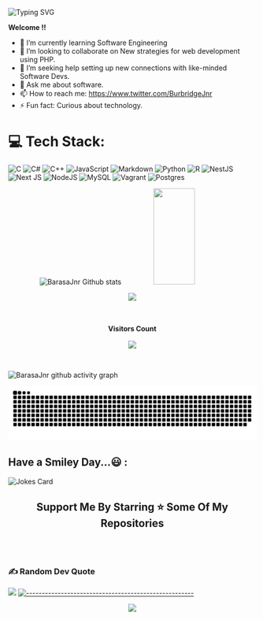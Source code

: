 ![Typing SVG](https://readme-typing-svg.herokuapp.com/?color=00b3ff&size=35&center=true&vCenter=true&width=1000&lines=HELLO👋;I'm+from+Nairobi,Kenya;I'm+a+not+the+Expert;I'm+the+Experimentor!...)

<b>Welcome !! </b><br/>

- 🌱 I’m currently learning Software Engineering 
- 👯 I’m looking to collaborate on New strategies for web development using PHP. 
- 🤔 I’m seeking help setting up new connections with like-minded Software Devs.
- 💬 Ask me about software. 
- 📫 How to reach me: https://www.twitter.com/BurbridgeJnr
- ⚡ Fun fact: Curious about technology.

# 💻 Tech Stack:
![C](https://img.shields.io/badge/c-%2300599C.svg?style=for-the-badge&logo=c&logoColor=white) ![C#](https://img.shields.io/badge/c%23-%23239120.svg?style=for-the-badge&logo=c-sharp&logoColor=white) ![C++](https://img.shields.io/badge/c++-%2300599C.svg?style=for-the-badge&logo=c%2B%2B&logoColor=white) ![JavaScript](https://img.shields.io/badge/javascript-%23323330.svg?style=for-the-badge&logo=javascript&logoColor=%23F7DF1E) ![Markdown](https://img.shields.io/badge/markdown-%23000000.svg?style=for-the-badge&logo=markdown&logoColor=white) ![Python](https://img.shields.io/badge/python-3670A0?style=for-the-badge&logo=python&logoColor=ffdd54) ![R](https://img.shields.io/badge/r-%23276DC3.svg?style=for-the-badge&logo=r&logoColor=white) ![NestJS](https://img.shields.io/badge/nestjs-%23E0234E.svg?style=for-the-badge&logo=nestjs&logoColor=white) ![Next JS](https://img.shields.io/badge/Next-black?style=for-the-badge&logo=next.js&logoColor=white) ![NodeJS](https://img.shields.io/badge/node.js-6DA55F?style=for-the-badge&logo=node.js&logoColor=white) ![MySQL](https://img.shields.io/badge/mysql-%2300f.svg?style=for-the-badge&logo=mysql&logoColor=white)  ![Vagrant](https://img.shields.io/badge/vagrant-%231563FF.svg?style=for-the-badge&logo=vagrant&logoColor=white)  ![Postgres](https://img.shields.io/badge/postgres-%23316192.svg?style=for-the-badge&logo=postgresql&logoColor=white)
<!--Skill And More Information--> 
<div align="center">  
  <img width="49%" height="195px" src="https://github-readme-stats.vercel.app/api?username=BarasaJnr&show_icons=true&count_private=true&hide_border=true&title_color=00b3ff&icon_color=00b4ff&text_color=c9d1d9&bg_color=0d1117" alt="BarasaJnr Github stats" /> 
  <img width="41%" height="195px" src="https://github-readme-stats.vercel.app/api/top-langs/?username=BarasaJnr&layout=compact&hide_border=true&title_color=00b3ff&text_color=00b4ff&bg_color=0d1117" />
</div>

<!--Total Contributions--> 
 <p align="center">
<img  src="https://github-readme-streak-stats.herokuapp.com?user=BarasaJnr&theme=tokyonight_duo&hide_border=true"
</p>

<!--visits-->   
<div align="center">
<br><p align="centre"><b>Visitors Count </b></p>  
<p align="center"><img align="center" src="https://profile-counter.glitch.me/{BarasaJnr}/count.svg" /></p> 
<br>
</div>

<!--Graph-->
![BarasaJnr github activity graph](https://github-readme-activity-graph.cyclic.app/graph?username=BarasaJnr&bg_color=0d1117&color=ffffff&line=00b3ff&point=f9fafa&area=true&hide_border=true)
 <!--Sneek Gusano-->
![](https://github.com/Platane/snk/raw/output/github-contribution-grid-snake.svg)
<!--  -->
## Have a Smiley Day...😃 :<br>
![Jokes Card](https://readme-jokes.vercel.app/api)
  
<h2 align='center'>Support Me By Starring ⭐ Some Of My Repositories</h2>
<br></br>

### ✍️ Random Dev Quote
![](https://quotes-github-readme.vercel.app/api?type=vetical&theme=radical)
[![-----------------------------------------------------](
https://raw.githubusercontent.com/andreasbm/readme/master/assets/lines/aqua.png)](https://github.com/BaseMax?tab=repositories)

<p  align="center">
<img src="https://user-images.githubusercontent.com/73097560/115834477-dbab4500-a447-11eb-908a-139a6edaec5c.gif">             
<br>
